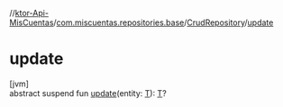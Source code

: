 //[ktor-Api-MisCuentas](../../../index.md)/[com.miscuentas.repositories.base](../index.md)/[CrudRepository](index.md)/[update](update.md)

# update

[jvm]\
abstract suspend fun [update](update.md)(entity: [T](index.md)): [T](index.md)?

